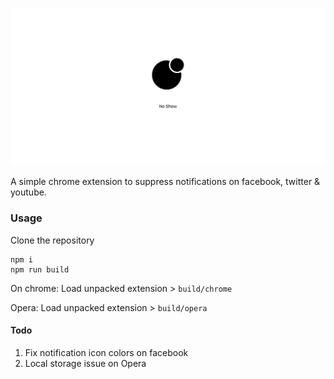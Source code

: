 ![](src/images/shared/noshow_logo.png)

A simple chrome extension to suppress notifications on facebook, twitter & youtube. 

### Usage
Clone the repository
```
npm i
npm run build
```
On chrome:
Load unpacked extension > `build/chrome`

Opera:
Load unpacked extension > `build/opera`


#### Todo
1. Fix notification icon colors on facebook
2. Local storage issue on Opera